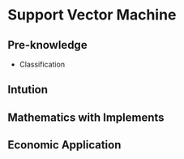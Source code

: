 # Support Vector Machine


## Pre-knowledge

- Classification


## Intution


## Mathematics with Implements


## Economic Application